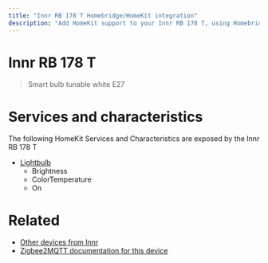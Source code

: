 ```yaml
---
title: "Innr RB 178 T Homebridge/HomeKit integration"
description: "Add HomeKit support to your Innr RB 178 T, using Homebridge, Zigbee2MQTT and homebridge-z2m."
---
```

<!---
This file has been GENERATED using src/docgen/docgen.ts
DO NOT EDIT THIS FILE MANUALLY!
-->
# Innr RB 178 T
> Smart bulb tunable white E27


# Services and characteristics
The following HomeKit Services and Characteristics are exposed by
the Innr RB 178 T

* [Lightbulb](../../light.md)
  * Brightness
  * ColorTemperature
  * On


# Related
* [Other devices from Innr](../index.md#innr)
* [Zigbee2MQTT documentation for this device](https://www.zigbee2mqtt.io/devices/RB_178_T.html)